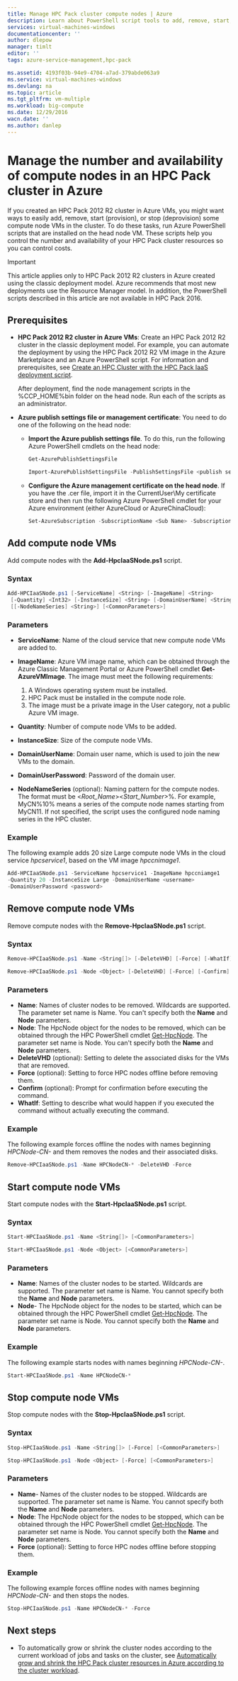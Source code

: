 ```yaml
---
title: Manage HPC Pack cluster compute nodes | Azure
description: Learn about PowerShell script tools to add, remove, start, and stop HPC Pack 2012 R2 cluster compute nodes in Azure
services: virtual-machines-windows
documentationcenter: ''
author: dlepow
manager: timlt
editor: ''
tags: azure-service-management,hpc-pack

ms.assetid: 4193f03b-94e9-4704-a7ad-379abde063a9
ms.service: virtual-machines-windows
ms.devlang: na
ms.topic: article
ms.tgt_pltfrm: vm-multiple
ms.workload: big-compute
ms.date: 12/29/2016
wacn.date: ''
ms.author: danlep
---
```


# Manage the number and availability of compute nodes in an HPC Pack cluster in Azure
If you created an HPC Pack 2012 R2 cluster in Azure VMs, you might want ways to easily add, remove,
start (provision), or stop (deprovision) some compute node VMs in the
cluster. To do these tasks, run Azure PowerShell scripts that are
installed on the head node VM. These scripts help you control the number
and availability of your HPC Pack cluster resources so you can control costs.

> [!IMPORTANT] 
> This article applies only to HPC Pack 2012 R2 clusters in Azure created using the classic deployment model. Azure recommends that most new deployments use the Resource Manager model.
> In addition, the PowerShell scripts described in this article are not available in HPC Pack 2016.

## Prerequisites
* **HPC Pack 2012 R2 cluster in Azure VMs**: Create an HPC Pack 2012 R2 cluster in the classic deployment model. For example, you can automate the deployment by using the HPC Pack 2012 R2 VM image in the Azure Marketplace and an Azure PowerShell script. For information and prerequisites, see [Create an HPC Cluster with the HPC Pack IaaS deployment script](./virtual-machines-windows-classic-hpcpack-cluster-powershell-script.md).

    After deployment, find the node management scripts in the %CCP\_HOME%bin folder on the head node. Run each of the scripts as an administrator.
* **Azure publish settings file or management certificate**: You need to do one of the following on the head node:

    * **Import the Azure publish settings file**. To do this, run the following Azure PowerShell cmdlets on the head node:

        ```PowerShell
        Get-AzurePublishSettingsFile

        Import-AzurePublishSettingsFile -PublishSettingsFile <publish settings file>
        ```

    * **Configure the Azure management certificate on the head node**. If you have the .cer file, import it in the CurrentUser\My certificate store and then run the following Azure PowerShell cmdlet for your Azure environment (either AzureCloud or AzureChinaCloud):

        ```PowerShell
        Set-AzureSubscription -SubscriptionName <Sub Name> -SubscriptionId <Sub ID> -Certificate (Get-Item Cert:\CurrentUser\My\<Cert Thrumbprint>) -Environment <AzureCloud | AzureChinaCloud>
        ```

## Add compute node VMs
Add compute nodes with the **Add-HpcIaaSNode.ps1** script.

### Syntax

```PowerShell
Add-HPCIaaSNode.ps1 [-ServiceName] <String> [-ImageName] <String>
 [-Quantity] <Int32> [-InstanceSize] <String> [-DomainUserName] <String> [[-DomainUserPassword] <String>]
 [[-NodeNameSeries] <String>] [<CommonParameters>]
```

### Parameters
* **ServiceName**: Name of the cloud service that new compute node VMs are added to.
* **ImageName**: Azure VM image name, which can be obtained through the Azure Classic Management Portal or Azure PowerShell cmdlet **Get-AzureVMImage**. The image must meet the following requirements:

    1. A Windows operating system must be installed.
    2. HPC Pack must be installed in the compute node role.
    3. The image must be a private image in the User category, not a public Azure VM image.
* **Quantity**: Number of compute node VMs to be added.
* **InstanceSize**: Size of the compute node VMs.
* **DomainUserName**: Domain user name, which is used to join the new VMs to the domain.
* **DomainUserPassword**: Password of the domain user.
* **NodeNameSeries** (optional): Naming pattern for the compute nodes. The format must be &lt;*Root\_Name*&gt;&lt;*Start\_Number*&gt;%. For example, MyCN%10% means a series of the compute node names starting from MyCN11. If not specified, the script uses the configured node naming series in the HPC cluster.

### Example
The following example adds 20 size Large compute node VMs in the cloud
service *hpcservice1*, based on the VM image *hpccnimage1*.

```PowerShell
Add-HPCIaaSNode.ps1 -ServiceName hpcservice1 -ImageName hpccniamge1
-Quantity 20 -InstanceSize Large -DomainUserName <username>
-DomainUserPassword <password>
```

## Remove compute node VMs
Remove compute nodes with the **Remove-HpcIaaSNode.ps1** script.

### Syntax

```PowerShell
Remove-HPCIaaSNode.ps1 -Name <String[]> [-DeleteVHD] [-Force] [-WhatIf] [-Confirm] [<CommonParameters>]

Remove-HPCIaaSNode.ps1 -Node <Object> [-DeleteVHD] [-Force] [-Confirm] [<CommonParameters>]
```

### Parameters
* **Name**: Names of cluster nodes to be removed. Wildcards are supported. The parameter set name is Name. You can't specify both the **Name** and **Node** parameters.
* **Node**: The HpcNode object for the nodes to be removed, which can be obtained through the HPC PowerShell cmdlet [Get-HpcNode](https://technet.microsoft.com/zh-cn/library/dn887927.aspx). The parameter set name is Node. You can't specify both the **Name** and **Node** parameters.
* **DeleteVHD** (optional): Setting to delete the associated disks for the VMs that are removed.
* **Force** (optional): Setting to force HPC nodes offline before removing them.
* **Confirm** (optional): Prompt for confirmation before executing the command.
* **WhatIf**: Setting to describe what would happen if you executed the command without actually executing the command.

### Example
The following example forces offline the nodes with names beginning
*HPCNode-CN-* and them removes the nodes and their associated disks.

```PowerShell
Remove-HPCIaaSNode.ps1 -Name HPCNodeCN-* -DeleteVHD -Force
```

## Start compute node VMs
Start compute nodes with the **Start-HpcIaaSNode.ps1** script.

### Syntax

```PowerShell
Start-HPCIaaSNode.ps1 -Name <String[]> [<CommonParameters>]

Start-HPCIaaSNode.ps1 -Node <Object> [<CommonParameters>]
```

### Parameters
* **Name**: Names of the cluster nodes to be started. Wildcards are supported. The parameter set name is Name. You cannot specify both the **Name** and **Node** parameters.
* **Node**- The HpcNode object for the nodes to be started, which can be obtained through the HPC PowerShell cmdlet [Get-HpcNode](https://technet.microsoft.com/zh-cn/library/dn887927.aspx). The parameter set name is Node. You cannot specify both the **Name** and **Node** parameters.

### Example
The following example starts nodes with names beginning *HPCNode-CN-*.

```PowerShell
Start-HPCIaaSNode.ps1 -Name HPCNodeCN-*
```

## Stop compute node VMs
Stop compute nodes with the **Stop-HpcIaaSNode.ps1** script.

### Syntax

```PowerShell
Stop-HPCIaaSNode.ps1 -Name <String[]> [-Force] [<CommonParameters>]

Stop-HPCIaaSNode.ps1 -Node <Object> [-Force] [<CommonParameters>]
```

### Parameters
* **Name**- Names of the cluster nodes to be stopped. Wildcards are supported. The parameter set name is Name. You cannot specify both the **Name** and **Node** parameters.
* **Node**: The HpcNode object for the nodes to be stopped, which can be obtained through the HPC PowerShell cmdlet [Get-HpcNode](https://technet.microsoft.com/zh-cn/library/dn887927.aspx). The parameter set name is Node. You cannot specify both the **Name** and **Node** parameters.
* **Force** (optional): Setting to force HPC nodes offline before stopping them.

### Example
The following example forces offline nodes with names beginning
*HPCNode-CN-* and then stops the nodes.

```PowerShell
Stop-HPCIaaSNode.ps1 -Name HPCNodeCN-* -Force
```

## Next steps
* To automatically grow or shrink the cluster nodes according to
  the current workload of jobs and tasks on the cluster, see [Automatically grow and shrink the HPC Pack cluster resources in Azure according to the cluster workload](./virtual-machines-windows-classic-hpcpack-cluster-node-autogrowshrink.md).